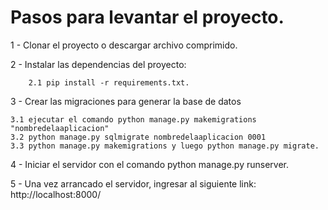 <h1>Pasos para levantar el proyecto.</h1> 

1 - Clonar el proyecto o descargar archivo comprimido.

2 - Instalar las dependencias del proyecto: 

        2.1 pip install -r requirements.txt.

3 - Crear las migraciones para generar la base de datos

    3.1 ejecutar el comando python manage.py makemigrations "nombredelaaplicacion"
    3.2 python manage.py sqlmigrate nombredelaaplicacion 0001
    3.3 python manage.py makemigrations y luego python manage.py migrate.

4 - Iniciar el servidor con el comando python manage.py runserver.

5 - Una vez arrancado el servidor, ingresar al siguiente link: http://localhost:8000/
